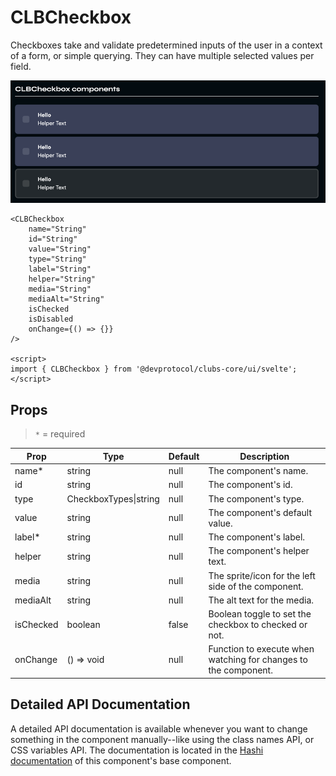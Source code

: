 # CLBCheckbox
Checkboxes take and validate predetermined inputs of the user in a context of a form, or simple querying. They can have multiple selected values per field.

![img.png](../_media/tick-checkboxes.png)

```sveltehtml
<CLBCheckbox
	name="String"
	id="String"
	value="String"
	type="String"
	label="String"
	helper="String"
	media="String"
	mediaAlt="String"
	isChecked
	isDisabled
	onChange={() => {}}
/>

<script>
import { CLBCheckbox } from '@devprotocol/clubs-core/ui/svelte';
</script>
```

## Props

> `*` = required

| Prop      | Type                  | Default | Description                                                     |
|-----------|-----------------------|---------|-----------------------------------------------------------------|
| name*     | string                | null    | The component's name.                                           |
| id        | string                | null    | The component's id.                                             |
| type      | CheckboxTypes\|string | null    | The component's type.                                           |
| value     | string                | null    | The component's default value.                                  |
| label*    | string                | null    | The component's label.                                          |
| helper    | string                | null    | The component's helper text.                                    |
| media     | string                | null    | The sprite/icon for the left side of the component.             |
| mediaAlt  | string                | null    | The alt text for the media.                                     |
| isChecked | boolean               | false   | Boolean toggle to set the checkbox to checked or not.           |
| onChange  | () => void            | null    | Function to execute when watching for changes to the component. |

## Detailed API Documentation

A detailed API documentation is available whenever you want to change something in the component manually--like using
the class names API, or CSS variables API. The documentation is located in
the [Hashi documentation](https://hashi-docs.netlify.app/docs/develop/tick-field) of this component's base component.
